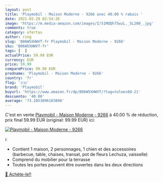 ```yaml
---
layout: post
title: 'Playmobil - Maison Moderne - 9266 avec 40.00 % rabais '
date: 2021-02-20 02:54:26
image: 'https://m.media-amazon.com/images/I/51MQQh7SwzL._SL200_.jpg'
comments: true
category: ofertas
author: ring
slug: 'B06W5XHWVT-fr Playmobil - Maison Moderne - 9266'
sku: 'B06W5XHWVT-fr'
tags: [  ]
actualPrice: 59.99 EUR
currency: EUR
price: 59.99
comparePrice: 99.99 EUR
prodname: 'Playmobil - Maison Moderne - 9266'
country: 'fr'
flag: '🇫🇷'
brand: 'Playmobil'
buyurl: 'https://www.amazon.fr/dp/B06W5XHWVT/?tag=tolees0d-21'
descuento: '40.00'
average: '73.2853896103898'
---
```


C'est en vente [Playmobil - Maison Moderne - 9266](https://www.amazon.fr/dp/B06W5XHWVT/?tag=tolees0d-21)  à  40.00 % de réduction, prix final  59.99 EUR (original: 99.99 EUR) ici:

[![Playmobil - Maison Moderne - 9266](https://m.media-amazon.com/images/I/51MQQh7SwzL._SL200_.jpg)](https://www.amazon.fr/dp/B06W5XHWVT/?tag=tolees0d-21)

ℹ️:

- Contient 1 maison, 2 personnages, 1 chien et des accessoires (barbecue, table, chaises, transat, pot de fleurs Lechuza, vaisselle)
- Comprend du mobilier pour la terrasse
- Toutes les portes peuvent être ouvertes dans les deux directions

[🛒 Achète-le!!](https://www.amazon.fr/dp/B06W5XHWVT/?tag=tolees0d-21)
